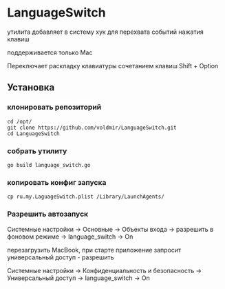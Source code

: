 # LanguageSwitch

утилита добавляет в систему хук для перехвата событий нажатия клавиш

поддерживается только Mac

Переключает раскладку клавиатуры сочетанием клавиш Shift + Option

## Установка

###  клонировать репозиторий
```
cd /opt/
git clone https://github.com/voldmir/LanguageSwitch.git
cd LanguageSwitch
```

###  собрать утилиту
```
go build language_switch.go
```

###  копировать конфиг запуска
```
cp ru.my.LaguageSwitch.plist /Library/LaunchAgents/
```

###  Разрешить автозапуск

Системные настройки -> Основные -> Объекты входа -> разрешить в фоновом режиме -> language_switch -> On

перезагрузить MacBook, при старте приложение запросит универсальный доступ - разрешить

Системные настройки -> Конфиденциальность и безопасность -> Универсальный доступ -> language_switch -> On
